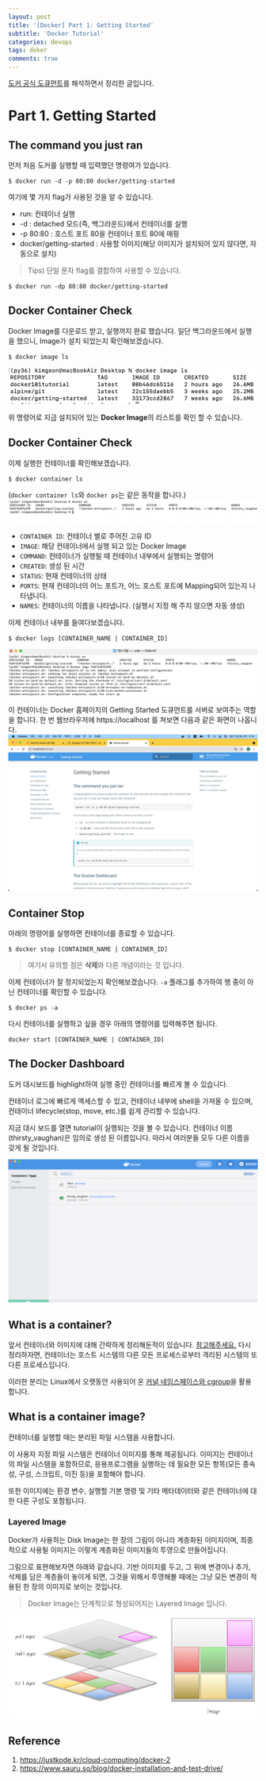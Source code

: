 ```yaml
---
layout: post
title: '[Docker] Part 1: Getting Started'
subtitle: 'Docker Tutorial'
categories: devops
tags: doker
comments: true
---
```



[도커 공식 도큐먼트](https://docs.docker.com/get-started/)를 해석하면서 정리한 글입니다.

# Part 1. Getting Started

## The command you just ran

먼저 처음 도커를 실행할 때 입력했던 명령여가 있습니다.
```vim
$ docker run -d -p 80:80 docker/getting-started
```
여기에 몇 가지 flag가 사용된 것을 알 수 있습니다.
- run: 컨테이너 실행
- -d : detached 모드(즉, 백그라운드)에서 컨테이너를 실행
- -p 80:80 : 호스트 포트 80을 컨테이너 포트 80에 매핑
- docker/getting-started : 사용할 이미지(해당 이미지가 설치되어 있지 않다면, 자동으로 설치)

> Tips) 단일 문자 flag를 결합하여 사용할 수 있습니다.
```vim
$ docker run -dp 80:80 docker/getting-started
```

## Docker Container Check
Docker Image를 다운로드 받고, 실행까지 완료 했습니다. 일단 백그라운드에서 실행을 했으니, Image가 설치 되었는지 확인해보겠습니다.
```vim
$ docker image ls
```
![img](/assets/img/docker/docker_image_ls.png)

위 명령어로 지금 설치되어 있는 **Docker Image**의 리스트를 확인 할 수 있습니다.


## Docker Container Check

이제 실행한 컨테이너를 확인해보겠습니다.
```vim
$ docker container ls
```
(`docker container ls`와 `docker ps`는 같은 동작을 합니다.)
![img](/assets/img/docker/docker_ps.png)

- `CONTAINER ID`: 컨테이너 별로 주어진 고유 ID
- `IMAGE`: 해당 컨테이너에서 실행 되고 있는 Docker Image
- `COMMAND`: 컨테이너가 실행될 때 컨테이너 내부에서 실행되는 명령어
- `CREATED`: 생성 된 시간
- `STATUS`: 현재 컨테이너의 상태
- `PORTS`: 현재 컨테이너의 어느 포트가, 어느 호스트 포트에 Mapping되어 있는지 나타냅니다.
- `NAMES`: 컨테이너의 이름을 나타냅니다. (실행시 지정 해 주지 않으면 자동 생성)

이제 컨테이너 내부를 들여다보겠습니다.
```vim
$ docker logs [CONTAINER_NAME | CONTAINER_ID]
```
![img](/assets/img/docker/docker_logs.png)

이 컨테이너는 Docker 홈페이지의 Getting Started 도큐먼트를 서버로 보여주는 역할을 합니다. 한 번 웹브라우저에 https://localhost 를 쳐보면 다음과 같은 화면이 나옵니다.
![img](/assets/img/docker/localhost.png)

## Container Stop
아래의 명령어를 실행하면 컨테이너를 종료할 수 있습니다.
```vim
$ docker stop [CONTAINER_NAME | CONTAINER_ID]
```
> 여기서 유의할 점은 **삭제**와 다른 개념이라는 것 입니다.

이제 컨테이너가 잘 정지되었는지 확인해보겠습니다. `-a` 플래그를 추가하여 행 중이 아닌 컨테이너를 확인할 수 있습니다.
```vim
$ docker ps -a
```

다시 컨테이너를 실행하고 싶을 경우 아래의 명령어를 입력해주면 됩니다.
``` vim
docker start [CONTAINER_NAME | CONTAINER_ID]
```



## The Docker Dashboard
도커 대시보드를 highlight하여 실행 중인 컨테이너를 빠르게 볼 수 있습니다.

컨테이너 로그에 빠르게 액세스할 수 있고, 컨테이너 내부에 shell을 가져올 수 있으며, 컨테이너 lifecycle(stop, move, etc.)를 쉽게 관리할 수 있습니다.

지금 대시 보드를 열면 tutorial이 실행되는 것을 볼 수 있습니다. 컨테이너 이름(thirsty_vaughan)은 임의로 생성 된 이름입니다. 따라서 여러분들 모두 다른 이름을 갖게 될 것입니다.

![img](/assets/img/docker/docker_start2.png)

## What is a container?
앞서 컨테이너와 이미지에 대해 간략하게 정리해둔적이 있습니다.
[참고해주세요.](https://geonkimdcu.github.io/devops/2020/12/30/docker-start/)
다시 정리하자면, 컨테이너는 호스트 시스템의 다른 모든 프로세스로부터 격리된 시스템의 또 다른 프로세스입니다.

이러한 분리는 Linux에서 오랫동안 사용되어 온 [커널 네임스페이스와 cgroup](https://medium.com/@saschagrunert/demystifying-containers-part-i-kernel-space-2c53d6979504)을 활용합니다.

## What is a container image?
컨테이너를 실행할 때는 분리된 파일 시스템을 사용합니다.

이 사용자 지정 파일 시스템은 컨테이너 이미지를 통해 제공됩니다. 이미지는 컨테이너의 파일 시스템을 포함하므로, 응용프로그램을 실행하는 데 필요한 모든 항목(모든 종속성, 구성, 스크립트, 이진 등)을 포함해야 합니다. 

또한 이미지에는 환경 변수, 실행할 기본 명령 및 기타 메타데이터와 같은 컨테이너에 대한 다른 구성도 포함됩니다.


### Layered Image

Docker가 사용하는 Disk Image는 한 장의 그림이 아니라 계층화된 이미지이며, 최종적으로 사용될 이미지는 이렇게 계층화된 이미지들의 투영으로 만들어집니다. 
 
그림으로 표현해보자면 아래와 같습니다.
기반 이미지를 두고, 그 위에 변경이나 추가, 삭제를 담은 계층들이 놓이게 되면, 그것을 위해서 투영해볼 때에는 그냥 모든 변경이 적용된 한 장의 이미지로 보이는 것입니다.

> Docker Image는 단계적으로 형성되어지는 Layered Image 입니다.

![img](/assets/img/docker/docker-layered-image.png)



## Reference
1. https://justkode.kr/cloud-computing/docker-2
2. https://www.sauru.so/blog/docker-installation-and-test-drive/